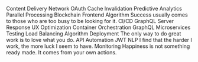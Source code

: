 Content Delivery Network OAuth Cache Invalidation Predictive Analytics Parallel Processing Blockchain Frontend Algorithm Success usually comes to those who are too busy to be looking for it. CI/CD GraphQL Server Response UX Optimization
Container Orchestration GraphQL Microservices Testing Load Balancing
Algorithm Deployment The only way to do great work is to love what you do. API Automation JWT NLP I find that the harder I work, the more luck I seem to have. Monitoring Happiness is not something ready made. It comes from your own actions.
